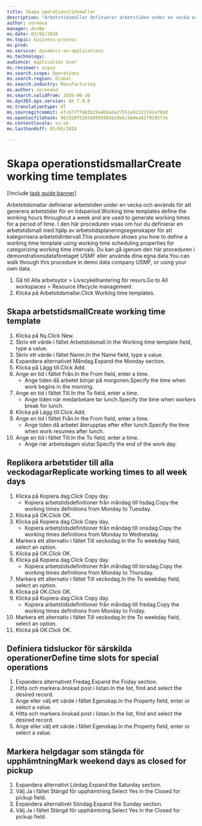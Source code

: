 ```yaml
--- 
title: Skapa operationstidsmallar
description: "Arbetstidsmallar definierar arbetstiden under en vecka och används för att generera arbetstider för en tidsperiod."
author: sorenva
manager: AnnBe
ms.date: 03/02/2016
ms.topic: business-process
ms.prod: 
ms.service: dynamics-ax-applications
ms.technology: 
audience: Application User
ms.reviewer: yuyus
ms.search.scope: Operations
ms.search.region: Global
ms.search.industry: Manufacturing
ms.author: sorenand
ms.search.validFrom: 2016-06-30
ms.dyn365.ops.version: AX 7.0.0
ms.translationtype: HT
ms.sourcegitcommit: efcb77ff883b29a4bbaba27551e02311742afbbd
ms.openlocfilehash: 901920f52b589955001b29e6cbb0ea61f9193f3e
ms.contentlocale: sv-se
ms.lasthandoff: 05/08/2018

---
```

# <a name="create-working-time-templates"></a><span data-ttu-id="38e77-103">Skapa operationstidsmallar</span><span class="sxs-lookup"><span data-stu-id="38e77-103">Create working time templates</span></span>

[!include [task guide banner](../../includes/task-guide-banner.md)]

<span data-ttu-id="38e77-104">Arbetstidsmallar definierar arbetstiden under en vecka och används för att generera arbetstider för en tidsperiod.</span><span class="sxs-lookup"><span data-stu-id="38e77-104">Working time templates define the working hours throughout a week and are used to generate working times for a period of time.</span></span> <span data-ttu-id="38e77-105">I den här proceduren visas om hur du definierar en arbetstidsmall med hjälp av arbetstidsplaneringsegenskaper för att kategorisera arbetstidintervall.</span><span class="sxs-lookup"><span data-stu-id="38e77-105">This procedure shows you how to define a working time template using working time scheduling properties for categorizing working time intervals.</span></span> <span data-ttu-id="38e77-106">Du kan gå igenom den här proceduren i demonstrationsdataföretaget USMF eller använda dina egna data.</span><span class="sxs-lookup"><span data-stu-id="38e77-106">You can walk through this procedure in demo data company USMF, or using your own data.</span></span>

1. <span data-ttu-id="38e77-107">Gå till Alla arbetsytor > Livscykelhantering för resurs.</span><span class="sxs-lookup"><span data-stu-id="38e77-107">Go to All workspaces > Resource lifecycle management.</span></span>
2. <span data-ttu-id="38e77-108">Klicka på Arbetstidsmallar.</span><span class="sxs-lookup"><span data-stu-id="38e77-108">Click Working time templates.</span></span>

## <a name="create-working-time-template"></a><span data-ttu-id="38e77-109">Skapa arbetstidsmall</span><span class="sxs-lookup"><span data-stu-id="38e77-109">Create working time template</span></span>
1. <span data-ttu-id="38e77-110">Klicka på Ny.</span><span class="sxs-lookup"><span data-stu-id="38e77-110">Click New.</span></span>
2. <span data-ttu-id="38e77-111">Skriv ett värde i fältet Arbetstidsmall.</span><span class="sxs-lookup"><span data-stu-id="38e77-111">In the Working time template field, type a value.</span></span>
3. <span data-ttu-id="38e77-112">Skriv ett värde i fältet Namn.</span><span class="sxs-lookup"><span data-stu-id="38e77-112">In the Name field, type a value.</span></span>
4. <span data-ttu-id="38e77-113">Expandera alternativet Måndag.</span><span class="sxs-lookup"><span data-stu-id="38e77-113">Expand the Monday section.</span></span>
5. <span data-ttu-id="38e77-114">Klicka på Lägg till.</span><span class="sxs-lookup"><span data-stu-id="38e77-114">Click Add.</span></span>
6. <span data-ttu-id="38e77-115">Ange en tid i fältet Från.</span><span class="sxs-lookup"><span data-stu-id="38e77-115">In the From field, enter a time.</span></span>
    * <span data-ttu-id="38e77-116">Ange tiden då arbetet börjar på morgonen.</span><span class="sxs-lookup"><span data-stu-id="38e77-116">Specify the time when work begins in the morning.</span></span>  
7. <span data-ttu-id="38e77-117">Ange en tid i fältet Till.</span><span class="sxs-lookup"><span data-stu-id="38e77-117">In the To field, enter a time.</span></span>
    * <span data-ttu-id="38e77-118">Ange tiden när medarbetare tar lunch.</span><span class="sxs-lookup"><span data-stu-id="38e77-118">Specify the time when workers break for lunch.</span></span>  
8. <span data-ttu-id="38e77-119">Klicka på Lägg till.</span><span class="sxs-lookup"><span data-stu-id="38e77-119">Click Add.</span></span>
9. <span data-ttu-id="38e77-120">Ange en tid i fältet Från.</span><span class="sxs-lookup"><span data-stu-id="38e77-120">In the From field, enter a time.</span></span>
    * <span data-ttu-id="38e77-121">Ange tiden då arbetet återupptas efter efter lunch.</span><span class="sxs-lookup"><span data-stu-id="38e77-121">Specify the time when work resumes after lunch.</span></span>  
10. <span data-ttu-id="38e77-122">Ange en tid i fältet Till.</span><span class="sxs-lookup"><span data-stu-id="38e77-122">In the To field, enter a time.</span></span>
    * <span data-ttu-id="38e77-123">Ange när arbetsdagen slutar.</span><span class="sxs-lookup"><span data-stu-id="38e77-123">Specify the end of the work day.</span></span>  

## <a name="replicate-working-times-to-all-week-days"></a><span data-ttu-id="38e77-124">Replikera arbetstider till alla veckodagar</span><span class="sxs-lookup"><span data-stu-id="38e77-124">Replicate working times to all week days</span></span>
1. <span data-ttu-id="38e77-125">Klicka på Kopiera dag.</span><span class="sxs-lookup"><span data-stu-id="38e77-125">Click Copy day.</span></span>
    * <span data-ttu-id="38e77-126">Kopiera arbetstidsdefinitioner från måndag till tisdag.</span><span class="sxs-lookup"><span data-stu-id="38e77-126">Copy the working times definitions from Monday to Tuesday.</span></span>  
2. <span data-ttu-id="38e77-127">Klicka på OK.</span><span class="sxs-lookup"><span data-stu-id="38e77-127">Click OK.</span></span>
3. <span data-ttu-id="38e77-128">Klicka på Kopiera dag.</span><span class="sxs-lookup"><span data-stu-id="38e77-128">Click Copy day.</span></span>
    * <span data-ttu-id="38e77-129">Kopiera arbetstidsdefinitioner från måndag till onsdag.</span><span class="sxs-lookup"><span data-stu-id="38e77-129">Copy the working times definitions from Monday to Wednesday.</span></span>  
4. <span data-ttu-id="38e77-130">Markera ett alternativ i fältet Till veckodag.</span><span class="sxs-lookup"><span data-stu-id="38e77-130">In the To weekday field, select an option.</span></span>
5. <span data-ttu-id="38e77-131">Klicka på OK.</span><span class="sxs-lookup"><span data-stu-id="38e77-131">Click OK.</span></span>
6. <span data-ttu-id="38e77-132">Klicka på Kopiera dag.</span><span class="sxs-lookup"><span data-stu-id="38e77-132">Click Copy day.</span></span>
    * <span data-ttu-id="38e77-133">Kopiera arbetstidsdefinitioner från måndag till torsdag.</span><span class="sxs-lookup"><span data-stu-id="38e77-133">Copy the working times definitions from Monday to Thursday.</span></span>  
7. <span data-ttu-id="38e77-134">Markera ett alternativ i fältet Till veckodag.</span><span class="sxs-lookup"><span data-stu-id="38e77-134">In the To weekday field, select an option.</span></span>
8. <span data-ttu-id="38e77-135">Klicka på OK.</span><span class="sxs-lookup"><span data-stu-id="38e77-135">Click OK.</span></span>
9. <span data-ttu-id="38e77-136">Klicka på Kopiera dag.</span><span class="sxs-lookup"><span data-stu-id="38e77-136">Click Copy day.</span></span>
    * <span data-ttu-id="38e77-137">Kopiera arbetstidsdefinitioner från måndag till fredag.</span><span class="sxs-lookup"><span data-stu-id="38e77-137">Copy the working times definitions from Monday to Friday.</span></span>  
10. <span data-ttu-id="38e77-138">Markera ett alternativ i fältet Till veckodag.</span><span class="sxs-lookup"><span data-stu-id="38e77-138">In the To weekday field, select an option.</span></span>
11. <span data-ttu-id="38e77-139">Klicka på OK.</span><span class="sxs-lookup"><span data-stu-id="38e77-139">Click OK.</span></span>

## <a name="define-time-slots-for-special-operations"></a><span data-ttu-id="38e77-140">Definiera tidsluckor för särskilda operationer</span><span class="sxs-lookup"><span data-stu-id="38e77-140">Define time slots for special operations</span></span>
1. <span data-ttu-id="38e77-141">Expandera alternativet Fredag.</span><span class="sxs-lookup"><span data-stu-id="38e77-141">Expand the Friday section.</span></span>
2. <span data-ttu-id="38e77-142">Hitta och markera önskad post i listan.</span><span class="sxs-lookup"><span data-stu-id="38e77-142">In the list, find and select the desired record.</span></span>
3. <span data-ttu-id="38e77-143">Ange eller välj ett värde i fältet Egenskap.</span><span class="sxs-lookup"><span data-stu-id="38e77-143">In the Property field, enter or select a value.</span></span>
4. <span data-ttu-id="38e77-144">Hitta och markera önskad post i listan.</span><span class="sxs-lookup"><span data-stu-id="38e77-144">In the list, find and select the desired record.</span></span>
5. <span data-ttu-id="38e77-145">Ange eller välj ett värde i fältet Egenskap.</span><span class="sxs-lookup"><span data-stu-id="38e77-145">In the Property field, enter or select a value.</span></span>

## <a name="mark-weekend-days-as-closed-for-pickup"></a><span data-ttu-id="38e77-146">Markera helgdagar som stängda för upphämtning</span><span class="sxs-lookup"><span data-stu-id="38e77-146">Mark weekend days as closed for pickup</span></span>
1. <span data-ttu-id="38e77-147">Expandera alternativt Lördag.</span><span class="sxs-lookup"><span data-stu-id="38e77-147">Expand the Saturday section.</span></span>
2. <span data-ttu-id="38e77-148">Välj Ja i fältet Stängd för upphämtning.</span><span class="sxs-lookup"><span data-stu-id="38e77-148">Select Yes in the Closed for pickup field.</span></span>
3. <span data-ttu-id="38e77-149">Expandera alternativet Söndag.</span><span class="sxs-lookup"><span data-stu-id="38e77-149">Expand the Sunday section.</span></span>
4. <span data-ttu-id="38e77-150">Välj Ja i fältet Stängd för upphämtning.</span><span class="sxs-lookup"><span data-stu-id="38e77-150">Select Yes in the Closed for pickup field.</span></span>


